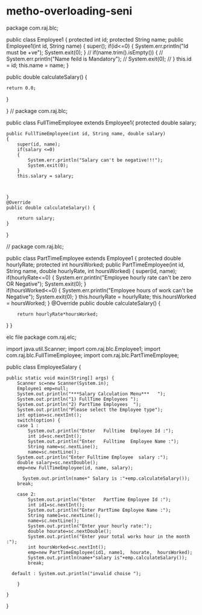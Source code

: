 # metho-overloading-seni

package com.raj.blc;

public class Employee1 {
protected int id;
protected String name;
public Employee1(int id, String name) 
{
	super();
	if(id<=0) {
		System.err.println("Id must be +ve");
		System.exit(0);
	}
//	if(name.trim().isEmpty()) {
//		System.err.println("Name feild is Mandatory");
//		System.exit(0);
//	}
	this.id = id;
	this.name = name;
}

public  double calculateSalary() 
{
	
	return 0.0;
	
}


}
//
package com.raj.blc;

public class FullTimeEmployee extends Employee1{
	protected double salary;

	public FullTimeEmployee(int id, String name, double salary)
	{
		super(id, name);
		if(salary <=0) 
		{
			System.err.println("Salary can't be negative!!!");
			System.exit(0);
		}
		this.salary = salary;
		
		
		
	}
	@Override
	public double calculateSalary() {
		
		return salary;
	}
	

}

//
package com.raj.blc;

public class PartTimeEmployee extends Employee1 {
	protected double hourlyRate;
	protected int hoursWorked;
	public PartTimeEmployee(int id, String name, double hourlyRate, int hoursWorked) {
		super(id, name);
		if(hourlyRate<=0) {
			System.err.println("Employee hourly rate can't be zero OR Negative");
			System.exit(0);
		}		
		if(hoursWorked<=0) 
		{
			System.err.println("Employee hours of work can't be Negative");
			System.exit(0);
		}
		this.hourlyRate = hourlyRate;
		this.hoursWorked = hoursWorked;
	}
	@Override
public double calculateSalary() 
	{
	
		return hourlyRate*hoursWorked;
	
}
}

elc file 
package com.raj.elc;

import java.util.Scanner;
import com.raj.blc.Employee1;
import com.raj.blc.FullTimeEmployee;
import com.raj.blc.PartTimeEmployee;

public class EmployeeSalary {

	public static void main(String[] args) {
		Scanner sc=new Scanner(System.in);
		Employee1 emp=null;
		System.out.println("***Salary Calculation Menu***	");
		System.out.println("1) FullTime Employees ");
		System.out.println("2) PartTime Employees  ");
		System.out.println("Please select the Employee type");
		int option=sc.nextInt();
		switch(option) {
		case 1 : 
			System.out.println("Enter   Fulltime  Employee Id :");
			int id=sc.nextInt();
			System.out.println("Enter   Fulltime  Employee Name :");
			String name=sc.nextLine();
			name=sc.nextLine();
		System.out.println("Enter Fulltime Employee  salary :");
		double salary=sc.nextDouble();
		emp=new FullTimeEmployee(id, name, salary);
		 
		  System.out.println(name+" Salary is :"+emp.calculateSalary());
		break;
		
		case 2:
			System.out.println("Enter   PartTime Employee Id :");
			int id1=sc.nextInt();
			System.out.println("Enter PartTime Employee Name :");
			String name1=sc.nextLine();
			name=sc.nextLine();
			System.out.println("Enter your hourly rate:");
			double hourate=sc.nextDouble();
			System.out.println("Enter your total works hour in the month :");
			int hoursWorked=sc.nextInt();
			emp=new PartTimeEmployee(id1, name1,  hourate,  hoursWorked);
			System.out.println(name+"salary is"+emp.calculateSalary());
			break;
			
	  default : System.out.println("invalid choise ");
	 
		}

	}

}




